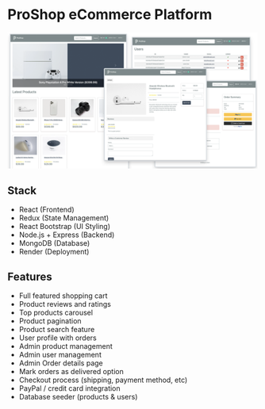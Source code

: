 # ProShop eCommerce Platform

<img src="./frontend/public/images/screens.png">

## Stack
- React (Frontend)
- Redux (State Management)
- React Bootstrap (UI Styling)
- Node.js + Express (Backend)
- MongoDB (Database)
- Render (Deployment)

## Features

- Full featured shopping cart
- Product reviews and ratings
- Top products carousel
- Product pagination
- Product search feature
- User profile with orders
- Admin product management
- Admin user management
- Admin Order details page
- Mark orders as delivered option
- Checkout process (shipping, payment method, etc)
- PayPal / credit card integration
- Database seeder (products & users)
